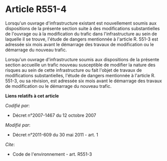 # Article R551-4

Lorsqu'un ouvrage d'infrastructure existant est nouvellement soumis aux dispositions de la présente section suite à des
modifications substantielles de l'ouvrage ou à la modification du trafic dans l'infrastructure au sein de laquelle il se
trouve, l'étude de dangers mentionnée à l'article R. 551-3 est adressée six mois avant le démarrage des travaux de
modification ou le démarrage du nouveau trafic.

Lorsqu'un ouvrage d'infrastructure soumis aux dispositions de la présente section accueille un trafic nouveau susceptible de
modifier la nature des risques au sein de cette infrastructure ou fait l'objet de travaux de modifications substantielles,
l'étude de dangers mentionnée à l'article R. 551-3, ou sa révision, est adressée six mois avant le démarrage des travaux de
modification ou le démarrage du nouveau trafic.

**Liens relatifs à cet article**

_Codifié par_:

  - Décret n°2007-1467 du 12 octobre 2007

_Modifié par_:

  - Décret n°2011-609 du 30 mai 2011 - art. 1

_Cite_:

  - Code de l'environnement - art. R551-3
